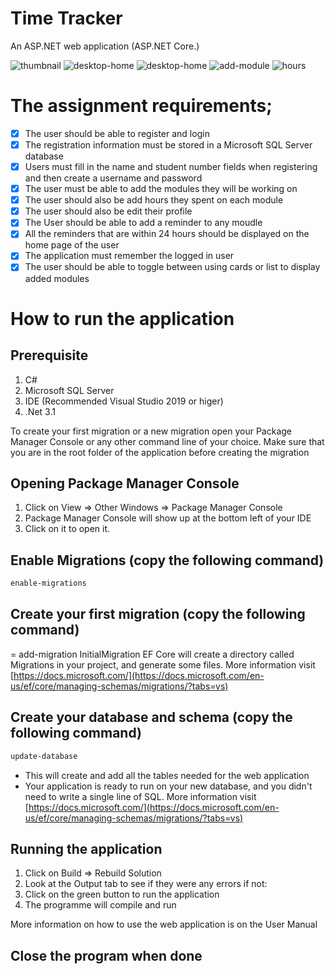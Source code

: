 # Time Tracker
An ASP.NET web application (ASP.NET Core.)

![thumbnail](https://res.cloudinary.com/thiomark/image/upload/v1673425605/portfolio/Time_Tracker.jpg)
![desktop-home](https://res.cloudinary.com/thiomark/image/upload/v1673425125/portfolio/My-Modules-Time-Tracker.png)
![desktop-home](https://res.cloudinary.com/thiomark/image/upload/v1673425125/portfolio/My-Modules-Time-Tracker2.png)
![add-module](https://res.cloudinary.com/thiomark/image/upload/v1673425125/portfolio/Create-Time-Tracker.png)
![hours](https://res.cloudinary.com/thiomark/image/upload/v1673425125/portfolio/My-Modules-Time-Trackere.png)

# The assignment requirements;
- [x] The user should be able to register and login
- [x] The registration information must be stored in a Microsoft SQL Server database
- [x] Users must fill in the name and student number fields when registering and then create a username and password
- [x] The user must be able to add the modules they will be working on
- [x] The user should also be add hours they spent on each module
- [x] The user should also be edit their profile
- [x] The User should be able to add a reminder to any moudle
- [x] All the reminders that are within 24 hours should be displayed on the home page of the user
- [x] The application must remember the logged in user
- [x] The user should be able to toggle between using cards or list to display added modules

# How to run the application

## Prerequisite

1) C#
2) Microsoft SQL Server
3) IDE (Recommended Visual Studio 2019 or higer)
4) .Net 3.1

To create your first migration or a new migration open your Package Manager Console or any other command line of your choice. Make sure that you are in the root folder of the application before creating the migration

## Opening Package Manager Console

1. Click on View => Other Windows => Package Manager Console
2. Package Manager Console will show up at the bottom left of your IDE
3. Click on it to open it.

## Enable Migrations (copy the following command)
```sh
enable-migrations
```

## Create your first migration (copy the following command)
= add-migration InitialMigration
EF Core will create a directory called Migrations in your project, and generate some files. More information visit [https://docs.microsoft.com/](https://docs.microsoft.com/en-us/ef/core/managing-schemas/migrations/?tabs=vs)

## Create your database and schema (copy the following command)
```sh
update-database
```

* This will create and add all the tables needed for the web application
* Your application is ready to run on your new database, and you didn't need to write a single line of SQL. More information visit [https://docs.microsoft.com/](https://docs.microsoft.com/en-us/ef/core/managing-schemas/migrations/?tabs=vs)

## Running the application

1. Click on Build => Rebuild Solution
2. Look at the Output tab to see if they were any errors if not:
3. Click on the green button to run the application
4. The programme will compile and run

More information on how to use the web application is on the User Manual
## Close the program when done
